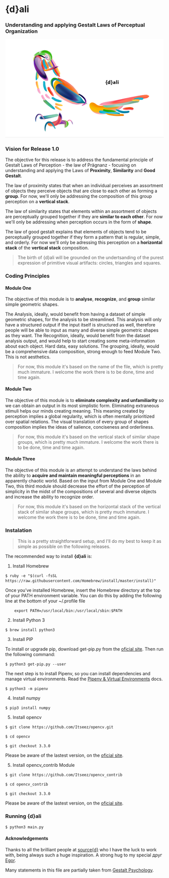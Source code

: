 # {d}ali

### Understanding and applying Gestalt Laws of Perceptual Organization

![{d}ali](images/{d}ali.png)

### Vision for Release 1.0

The objective for this release is to address the fundamental principle of Gestalt Laws of Perception - the law of Prägnanz - focusing on understanding and applying the Laws of **Proximity**, **Similarity** and **Good Gestalt**.

The law of proximity states that when an individual perceives an assortment of objects they perceive objects that are close to each other as forming a **group**. For now, we'll only be addressing the composition of this group perception on a **vertical stack**. 

The law of similarity states that elements within an assortment of objects are perceptually grouped together if they are **similar to each other**. For now we'll only be addressing when perception occurs in the form of **shape**.

The law of good gestalt explains that elements of objects tend to be perceptually grouped together if they form a pattern that is regular, simple, and orderly. For now we'll only be adressing this perception on a **horizontal stack** of the **vertical stack** composition.

> The birth of {d}ali will be grounded on the undertsanding of the purest expression of primitive visual artifacts: circles, triangles and squares. 

### Coding Principles

#### Module One

The objective of this module is to **analyse**, **recognize**, and **group** similar simple geometric shapes.

The Analysis, ideally, would benefit from having a dataset of simple geometric shapes, for the analysis to be streamlined. This analysis will only have a structured output if the input itself is structured as well, therefore people will be able to input as many and diverse simple geometric shapes as they want. The Recognition, ideally, would benefit from the dataset analysis output, and would help to start creating some meta-information about each object. Hard data, easy solutions. The grouping, ideally, would be a comprehensive data composition, strong enough to feed Module Two. This is not aesthetics.

> For now, this module it's based on the name of the file, which is pretty much immature. I welcome the work there is to be done, time and time again.

#### Module Two

The objective of this module is to **eliminate complexity and unfamiliarity** so we can obtain an output in its most simplistic form. Eliminating extraneous stimuli helps our minds creating meaning. This meaning created by perception implies a global regularity, which is often mentally prioritized over spatial relations. The visual translation of every group of shapes composition implies the ideas of salience, conciseness and orderliness.

> For now, this module it's based on the vertical stack of similar shape groups, which is pretty much immature. I welcome the work there is to be done, time and time again. 

#### Module Three

The objective of this module is an attempt to understand the laws behind the ability to **acquire and maintain meaningful perceptions** in an apparently chaotic world. Based on the input from Module One and Module Two, this third module should decrease the effort of the perception of simplicity in the midst of the compositions of several and diverse objects and increase the ability to recognize order.  

> For now, this module it's based on the horizontal stack of the vertical stack of similar shape groups, which is pretty much immature. I welcome the work there is to be done, time and time again. 

### Instalation

> This is a pretty straightforward setup, and I'll do my best to keep it as simple as possible on the following releases.

The recommended way to install **{d}ali** is:

1) Install Homebrew

```
$ ruby -e "$(curl -fsSL https://raw.githubusercontent.com/Homebrew/install/master/install)"
```

Once you’ve installed Homebrew, insert the Homebrew directory at the top of your PATH environment variable. You can do this by adding the following line at the bottom of your ~/.profile file

```
	export PATH=/usr/local/bin:/usr/local/sbin:$PATH
```

2) Install Python 3

```
$ brew install python3
```

3) Install PIP

To install or upgrade pip, download get-pip.py from the [oficial site](https://pip.pypa.io/en/latest/installing/). Then run the following command:

```
$ python3 get-pip.py --user 
```

The next step is to install Pipenv, so you can install dependencies and manage virtual environments. Read the [Pipenv & Virtual Environments](http://docs.python-guide.org/en/latest/dev/virtualenvs/#virtualenvironments-ref) docs. 

```
$ python3 -m pipenv
```

4) Install numpy

```
$ pip3 install numpy
```

5) Install opencv

```
$ git clone https://github.com/Itseez/opencv.git
```

```
$ cd opencv
```

```
$ git checkout 3.3.0
```

Please be aware of the lastest version, on the [oficial site](https://opencv.org/).

5) Install opencv_contrib Module

```
$ git clone https://github.com/Itseez/opencv_contrib
```

```
$ cd opencv_contrib
```

```
$ git checkout 3.3.0
```

Please be aware of the lastest version, on the [oficial site](https://github.com/opencv/opencv_contrib/releases).

### Running {d}ali

```
$ python3 main.py
```

#### Acknowledgements

Thanks to all the brilliant people at [source{d}](https://sourced.tech/) who I have the luck to work with, being always such a huge inspiration. A strong hug to my special друг [Egor](https://github.com/EgorBu).

Many statements in this file are partially taken from [Gestalt Psychology](https://en.wikipedia.org/wiki/Gestalt_psychology).
